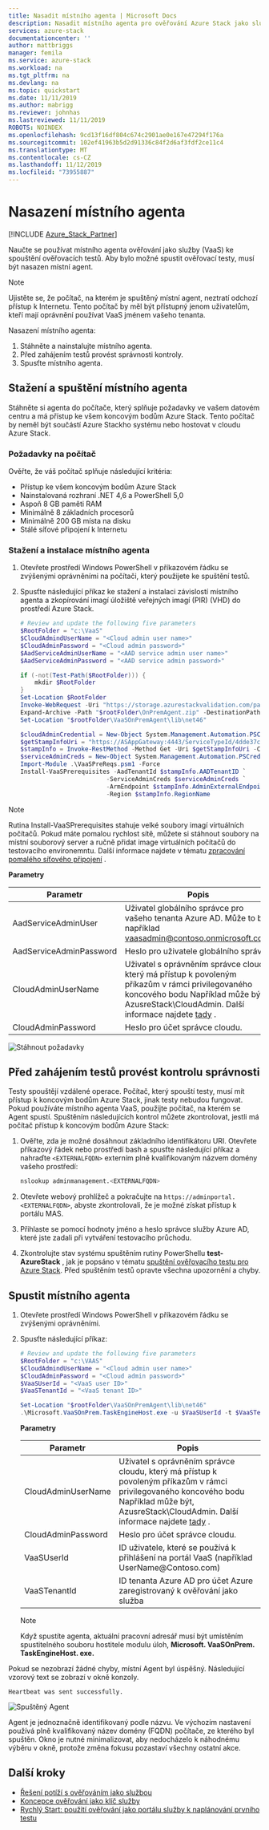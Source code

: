 ```yaml
---
title: Nasadit místního agenta | Microsoft Docs
description: Nasadit místního agenta pro ověřování Azure Stack jako služby.
services: azure-stack
documentationcenter: ''
author: mattbriggs
manager: femila
ms.service: azure-stack
ms.workload: na
ms.tgt_pltfrm: na
ms.devlang: na
ms.topic: quickstart
ms.date: 11/11/2019
ms.author: mabrigg
ms.reviewer: johnhas
ms.lastreviewed: 11/11/2019
ROBOTS: NOINDEX
ms.openlocfilehash: 9cd13f16df804c674c2901ae0e167e47294f176a
ms.sourcegitcommit: 102ef41963b5d2d91336c84f2d6af3fdf2ce11c4
ms.translationtype: MT
ms.contentlocale: cs-CZ
ms.lasthandoff: 11/12/2019
ms.locfileid: "73955887"
---
```

# <a name="deploy-the-local-agent"></a>Nasazení místního agenta

[!INCLUDE [Azure_Stack_Partner](./includes/azure-stack-partner-appliesto.md)]

Naučte se používat místního agenta ověřování jako služby (VaaS) ke spouštění ověřovacích testů. Aby bylo možné spustit ověřovací testy, musí být nasazen místní agent.

> [!Note]  
> Ujistěte se, že počítač, na kterém je spuštěný místní agent, neztratí odchozí přístup k Internetu. Tento počítač by měl být přístupný jenom uživatelům, kteří mají oprávnění používat VaaS jménem vašeho tenanta.

Nasazení místního agenta:

1. Stáhněte a nainstalujte místního agenta.
2. Před zahájením testů provést správnosti kontroly.
3. Spusťte místního agenta.

## <a name="download-and-start-the-local-agent"></a>Stažení a spuštění místního agenta

Stáhněte si agenta do počítače, který splňuje požadavky ve vašem datovém centru a má přístup ke všem koncovým bodům Azure Stack. Tento počítač by neměl být součástí Azure Stackho systému nebo hostovat v cloudu Azure Stack.

### <a name="machine-prerequisites"></a>Požadavky na počítač

Ověřte, že váš počítač splňuje následující kritéria:

- Přístup ke všem koncovým bodům Azure Stack
- Nainstalovaná rozhraní .NET 4,6 a PowerShell 5,0
- Aspoň 8 GB paměti RAM
- Minimálně 8 základních procesorů
- Minimálně 200 GB místa na disku
- Stálé síťové připojení k Internetu

### <a name="download-and-install-the-local-agent"></a>Stažení a instalace místního agenta

1. Otevřete prostředí Windows PowerShell v příkazovém řádku se zvýšenými oprávněními na počítači, který použijete ke spuštění testů.
2. Spusťte následující příkaz ke stažení a instalaci závislostí místního agenta a zkopírování imagí úložiště veřejných imagí (PIR) (VHD) do prostředí Azure Stack.

    ```powershell
    # Review and update the following five parameters
    $RootFolder = "c:\VaaS"
    $CloudAdmindUserName = "<Cloud admin user name>"
    $CloudAdminPassword = "<Cloud admin password>"
    $AadServiceAdminUserName = "<AAD service admin user name>"
    $AadServiceAdminPassword = "<AAD service admin password>"

    if (-not(Test-Path($RootFolder))) {
        mkdir $RootFolder
    }
    Set-Location $RootFolder
    Invoke-WebRequest -Uri "https://storage.azurestackvalidation.com/packages/Microsoft.VaaSOnPrem.TaskEngineHost.latest.nupkg" -outfile "$rootFolder\OnPremAgent.zip"
    Expand-Archive -Path "$rootFolder\OnPremAgent.zip" -DestinationPath "$rootFolder\VaaSOnPremAgent" -Force
    Set-Location "$rootFolder\VaaSOnPremAgent\lib\net46"

    $cloudAdminCredential = New-Object System.Management.Automation.PSCredential($cloudAdmindUserName, (ConvertTo-SecureString $cloudAdminPassword -AsPlainText -Force))
    $getStampInfoUri = "https://ASAppGateway:4443/ServiceTypeId/4dde37cc-6ee0-4d75-9444-7061e156507f/CloudDefinition/GetStampInformation" 
    $stampInfo = Invoke-RestMethod -Method Get -Uri $getStampInfoUri -Credential $cloudAdminCredential -ErrorAction Stop
    $serviceAdminCreds = New-Object System.Management.Automation.PSCredential $aadServiceAdminUserName, (ConvertTo-SecureString $aadServiceAdminPassword -AsPlainText -Force)
    Import-Module .\VaaSPreReqs.psm1 -Force
    Install-VaaSPrerequisites -AadTenantId $stampInfo.AADTenantID `
                            -ServiceAdminCreds $serviceAdminCreds `
                            -ArmEndpoint $stampInfo.AdminExternalEndpoints.AdminResourceManager `
                            -Region $stampInfo.RegionName
    ```

> [!Note]  
> Rutina Install-VaaSPrerequisites stahuje velké soubory imagí virtuálních počítačů. Pokud máte pomalou rychlost sítě, můžete si stáhnout soubory na místní souborový server a ručně přidat image virtuálních počítačů do testovacího environemntu. Další informace najdete v tématu [zpracování pomalého síťového připojení](azure-stack-vaas-troubleshoot.md#handle-slow-network-connectivity) .

**Parametry**

| Parametr | Popis |
| --- | --- |
| AadServiceAdminUser | Uživatel globálního správce pro vašeho tenanta Azure AD. Může to být například vaasadmin@contoso.onmicrosoft.com. |
| AadServiceAdminPassword | Heslo pro uživatele globálního správce |
| CloudAdminUserName | Uživatel s oprávněním správce cloudu, který má přístup k povoleným příkazům v rámci privilegovaného koncového bodu Například může být, AzusreStack\CloudAdmin. Další informace najdete [tady](azure-stack-vaas-parameters.md) . |
| CloudAdminPassword | Heslo pro účet správce cloudu.|

![Stáhnout požadavky](media/installing-prereqs.png)

## <a name="perform-sanity-checks-before-starting-the-tests"></a>Před zahájením testů provést kontrolu správnosti

Testy spouštějí vzdálené operace. Počítač, který spouští testy, musí mít přístup k koncovým bodům Azure Stack, jinak testy nebudou fungovat. Pokud používáte místního agenta VaaS, použijte počítač, na kterém se Agent spustí. Spuštěním následujících kontrol můžete zkontrolovat, jestli má počítač přístup k koncovým bodům Azure Stack:

1. Ověřte, zda je možné dosáhnout základního identifikátoru URI. Otevřete příkazový řádek nebo prostředí bash a spusťte následující příkaz a nahraďte `<EXTERNALFQDN>` externím plně kvalifikovaným názvem domény vašeho prostředí:

    ```bash
    nslookup adminmanagement.<EXTERNALFQDN>
    ```

2. Otevřete webový prohlížeč a pokračujte na `https://adminportal.<EXTERNALFQDN>`, abyste zkontrolovali, že je možné získat přístup k portálu MAS.

3. Přihlaste se pomocí hodnoty jméno a heslo správce služby Azure AD, které jste zadali při vytváření testovacího průchodu.

4. Zkontrolujte stav systému spuštěním rutiny PowerShellu **test-AzureStack** , jak je popsáno v tématu [spuštění ověřovacího testu pro Azure Stack](../operator/azure-stack-diagnostic-test.md). Před spuštěním testů opravte všechna upozornění a chyby.

## <a name="run-the-local-agent"></a>Spustit místního agenta

1. Otevřete prostředí Windows PowerShell v příkazovém řádku se zvýšenými oprávněními.

2. Spusťte následující příkaz:

    ```powershell
   # Review and update the following five parameters
    $RootFolder = "c:\VAAS"
    $CloudAdmindUserName = "<Cloud admin user name>"
    $CloudAdminPassword = "<Cloud admin password>"
    $VaaSUserId = "<VaaS user ID>"
    $VaaSTenantId = "<VaaS tenant ID>"

    Set-Location "$rootFolder\VaaSOnPremAgent\lib\net46"
    .\Microsoft.VaaSOnPrem.TaskEngineHost.exe -u $VaaSUserId -t $VaaSTenantId -x $CloudAdmindUserName -y $CloudAdminPassword
    ```

      **Parametry**  

    | Parametr | Popis |
    | --- | --- |
    | CloudAdminUserName | Uživatel s oprávněním správce cloudu, který má přístup k povoleným příkazům v rámci privilegovaného koncového bodu Například může být, AzusreStack\CloudAdmin. Další informace najdete [tady](azure-stack-vaas-parameters.md) . |
    | CloudAdminPassword | Heslo pro účet správce cloudu.|
    | VaaSUserId | ID uživatele, které se používá k přihlášení na portál VaaS (například UserName\@Contoso.com) |
    | VaaSTenantId | ID tenanta Azure AD pro účet Azure zaregistrovaný k ověřování jako služba |

    > [!Note]  
    > Když spustíte agenta, aktuální pracovní adresář musí být umístěním spustitelného souboru hostitele modulu úloh, **Microsoft. VaaSOnPrem. TaskEngineHost. exe.**

Pokud se nezobrazí žádné chyby, místní Agent byl úspěšný. Následující vzorový text se zobrazí v okně konzoly.

`Heartbeat was sent successfully.`

![Spuštěný Agent](media/started-agent.png)

Agent je jednoznačně identifikovaný podle názvu. Ve výchozím nastavení používá plně kvalifikovaný název domény (FQDN) počítače, ze kterého byl spuštěn. Okno je nutné minimalizovat, aby nedocházelo k náhodnému výběru v okně, protože změna fokusu pozastaví všechny ostatní akce.

## <a name="next-steps"></a>Další kroky

- [Řešení potíží s ověřováním jako službou](azure-stack-vaas-troubleshoot.md)
- [Koncepce ověřování jako klíč služby](azure-stack-vaas-key-concepts.md)
- [Rychlý Start: použití ověřování jako portálu služby k naplánování prvního testu](azure-stack-vaas-schedule-test-pass.md)